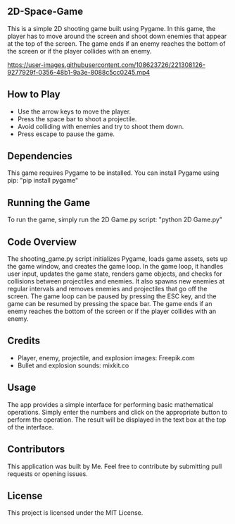 ## 2D-Space-Game

This is a simple 2D shooting game built using Pygame. In this game, the player has to move around the screen and shoot down enemies that appear at the top of the screen. The game ends if an enemy reaches the bottom of the screen or if the player collides with an enemy.


https://user-images.githubusercontent.com/108623726/221308126-9277929f-0356-48b1-9a3e-8088c5cc0245.mp4


## How to Play

- Use the arrow keys to move the player.
- Press the space bar to shoot a projectile.
- Avoid colliding with enemies and try to shoot them down.
- Press escape to pause the game.

## Dependencies

This game requires Pygame to be installed. You can install Pygame using pip:
"pip install pygame"

## Running the Game

To run the game, simply run the 2D Game.py script:
"python 2D Game.py"

## Code Overview

The shooting_game.py script initializes Pygame, loads game assets, sets up the game window, and creates the game loop. In the game loop, it handles user input, updates the game state, renders game objects, and checks for collisions between projectiles and enemies. It also spawns new enemies at regular intervals and removes enemies and projectiles that go off the screen. The game loop can be paused by pressing the ESC key, and the game can be resumed by pressing the space bar. The game ends if an enemy reaches the bottom of the screen or if the player collides with an enemy.

## Credits

- Player, enemy, projectile, and explosion images: Freepik.com
- Bullet and explosion sounds: mixkit.co

## Usage

The app provides a simple interface for performing basic mathematical operations. Simply enter the numbers and click on the appropriate button to perform the operation. The result will be displayed in the text box at the top of the interface.

## Contributors

This application was built by Me. Feel free to contribute by submitting pull requests or opening issues.

## License

This project is licensed under the MIT License.
